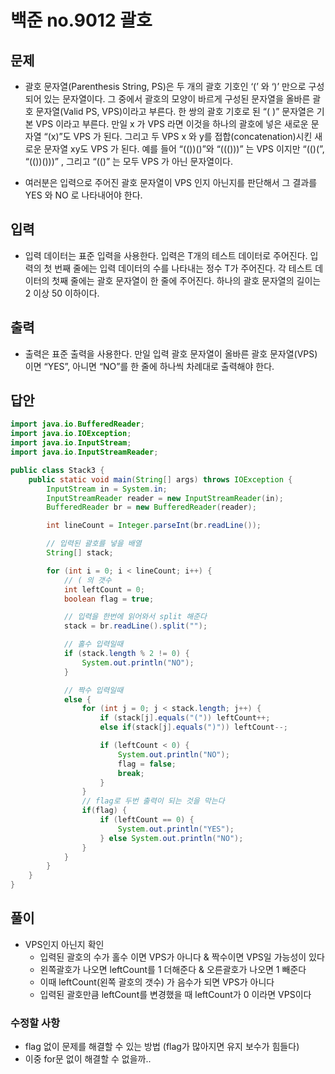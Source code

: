 # 백준 no.9012 괄호
## 문제
* 괄호 문자열(Parenthesis String, PS)은 두 개의 괄호 기호인 ‘(’ 와 ‘)’ 만으로 구성되어 있는 문자열이다. 그 중에서 괄호의 모양이 바르게 구성된 문자열을 올바른 괄호 문자열(Valid PS, VPS)이라고 부른다. 한 쌍의 괄호 기호로 된 “( )” 문자열은 기본 VPS 이라고 부른다. 만일 x 가 VPS 라면 이것을 하나의 괄호에 넣은 새로운 문자열 “(x)”도 VPS 가 된다. 그리고 두 VPS x 와 y를 접합(concatenation)시킨 새로운 문자열 xy도 VPS 가 된다. 예를 들어 “(())()”와 “((()))” 는 VPS 이지만 “(()(”, “(())()))” , 그리고 “(()” 는 모두 VPS 가 아닌 문자열이다. 

* 여러분은 입력으로 주어진 괄호 문자열이 VPS 인지 아닌지를 판단해서 그 결과를 YES 와 NO 로 나타내어야 한다. 

## 입력
* 입력 데이터는 표준 입력을 사용한다. 입력은 T개의 테스트 데이터로 주어진다. 입력의 첫 번째 줄에는 입력 데이터의 수를 나타내는 정수 T가 주어진다. 각 테스트 데이터의 첫째 줄에는 괄호 문자열이 한 줄에 주어진다. 하나의 괄호 문자열의 길이는 2 이상 50 이하이다. 

## 출력
* 출력은 표준 출력을 사용한다. 만일 입력 괄호 문자열이 올바른 괄호 문자열(VPS)이면 “YES”, 아니면 “NO”를 한 줄에 하나씩 차례대로 출력해야 한다. 


## 답안
``` java
import java.io.BufferedReader;
import java.io.IOException;
import java.io.InputStream;
import java.io.InputStreamReader;

public class Stack3 {
	public static void main(String[] args) throws IOException {
		InputStream in = System.in;
		InputStreamReader reader = new InputStreamReader(in);
		BufferedReader br = new BufferedReader(reader);

		int lineCount = Integer.parseInt(br.readLine());

		// 입력된 괄호를 넣을 배열
		String[] stack;

		for (int i = 0; i < lineCount; i++) {
			// ( 의 갯수
			int leftCount = 0;
			boolean flag = true;

			// 입력을 한번에 읽어와서 split 해준다
			stack = br.readLine().split("");

			// 홀수 입력일때
			if (stack.length % 2 != 0) {
				System.out.println("NO");
			}

			// 짝수 입력일때
			else {
				for (int j = 0; j < stack.length; j++) {
					if (stack[j].equals("(")) leftCount++;
					else if(stack[j].equals(")")) leftCount--;

					if (leftCount < 0) {
						System.out.println("NO");
						flag = false;
						break;
					}
				}
				// flag로 두번 출력이 되는 것을 막는다
				if(flag) {
					if (leftCount == 0) {
						System.out.println("YES");
					} else System.out.println("NO");
				}
			}
		}
	}
}
```


## 풀이
* VPS인지 아닌지 확인
	* 입력된 괄호의 수가 홀수 이면 VPS가 아니다 & 짝수이면 VPS일 가능성이 있다
	* 왼쪽괄호가 나오면 leftCount를 1 더해준다 & 오른괄호가 나오면 1 빼준다
	* 이때 leftCount(왼쪽 괄호의 갯수) 가 음수가 되면 VPS가 아니다
	* 입력된 괄호만큼 leftCount를 변경했을 때 leftCount가 0 이라면 VPS이다

### 수정할 사항
* flag 없이 문제를 해결할 수 있는 방법 (flag가 많아지면 유지 보수가 힘들다)
* 이중 for문 없이 해결할 수 없을까..


